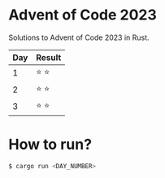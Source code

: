 # Advent of Code 2023
Solutions to Advent of Code 2023 in Rust.

| Day | Result        |
|-----|---------------|
| 1   | :star: :star: |
| 2   | :star: :star: |
| 3   | :star: :star: |

# How to run?
```bash
$ cargo run <DAY_NUMBER>
```
